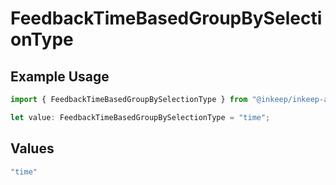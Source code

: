 # FeedbackTimeBasedGroupBySelectionType

## Example Usage

```typescript
import { FeedbackTimeBasedGroupBySelectionType } from "@inkeep/inkeep-analytics/models/components";

let value: FeedbackTimeBasedGroupBySelectionType = "time";
```

## Values

```typescript
"time"
```